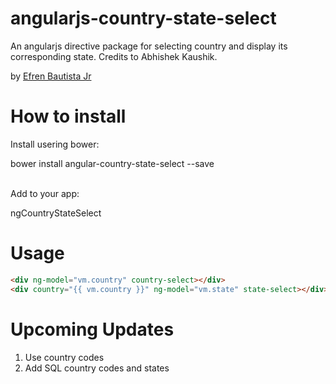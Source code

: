 # angularjs-country-state-select
An angularjs directive package for selecting country and display its corresponding state. Credits to Abhishek Kaushik.

by <a href="http://www.efrenbautista.com">Efren Bautista Jr</a>


# How to install
Install usering bower:

bower install angular-country-state-select --save<br><br>

Add to your app:

ngCountryStateSelect

# Usage
```html
<div ng-model="vm.country" country-select></div>
<div country="{{ vm.country }}" ng-model="vm.state" state-select></div>
```

# Upcoming Updates
1. Use country codes
2. Add SQL country codes and states